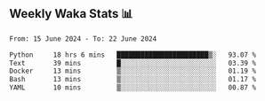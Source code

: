 ## Weekly Waka Stats 📊
<!--START_SECTION:waka-->

```txt
From: 15 June 2024 - To: 22 June 2024

Python     18 hrs 6 mins   ███████████████████████▒░   93.07 %
Text       39 mins         █░░░░░░░░░░░░░░░░░░░░░░░░   03.39 %
Docker     13 mins         ▒░░░░░░░░░░░░░░░░░░░░░░░░   01.19 %
Bash       13 mins         ▒░░░░░░░░░░░░░░░░░░░░░░░░   01.17 %
YAML       10 mins         ▒░░░░░░░░░░░░░░░░░░░░░░░░   00.87 %
```

<!--END_SECTION:waka-->

<!--

Here are some ideas to get you started:

- 🔭 I’m currently working on (way to add branches committed on)
- 🌱 I’m currently learning Web Frameworks and Machine Learning! (Lisp, JS (react & angular), Python, and __)
- 💬 Ask me about ...
- 📫 How to reach me: 
- 😄 Pronouns: He/Him/His
- ⚡ Fun fact: ...

that-recsys-lab
-->
